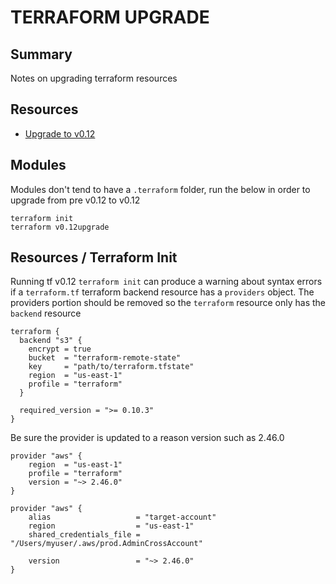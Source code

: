 # TERRAFORM UPGRADE

## Summary

Notes on upgrading terraform resources

## Resources

- [Upgrade to v0.12](https://www.terraform.io/upgrade-guides/0-12.html)

## Modules

Modules don't tend to have a `.terraform` folder, run the below in order to
upgrade from pre v0.12 to v0.12

```console
terraform init
terraform v0.12upgrade
```

## Resources / Terraform Init

Running tf v0.12 `terraform init` can produce a warning about syntax errors if
a `terraform.tf` terraform backend resource has a `providers` object. The
providers portion should be removed so the `terraform` resource only has the
`backend` resource

```
terraform {
  backend "s3" {
    encrypt = true
    bucket  = "terraform-remote-state"
    key     = "path/to/terraform.tfstate"
    region  = "us-east-1"
    profile = "terraform"
  }

  required_version = ">= 0.10.3"
}
```

Be sure the provider is updated to a reason version such as 2.46.0

```
provider "aws" {
    region  = "us-east-1"
    profile = "terraform"
    version = "~> 2.46.0"
}

provider "aws" {
    alias                   = "target-account"
    region                  = "us-east-1"
    shared_credentials_file = "/Users/myuser/.aws/prod.AdminCrossAccount"

    version                 = "~> 2.46.0"
}
```
